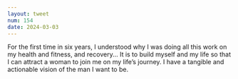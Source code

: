 ```yaml
---
layout: tweet
num: 154
date: 2024-03-03
---
```


For the first time in six years, I understood why I was doing all this work on my health and fitness, and recovery... It is to build myself and my life so that I can attract a woman to join me on my life’s journey. I have a tangible and actionable vision of the man I want to be.
